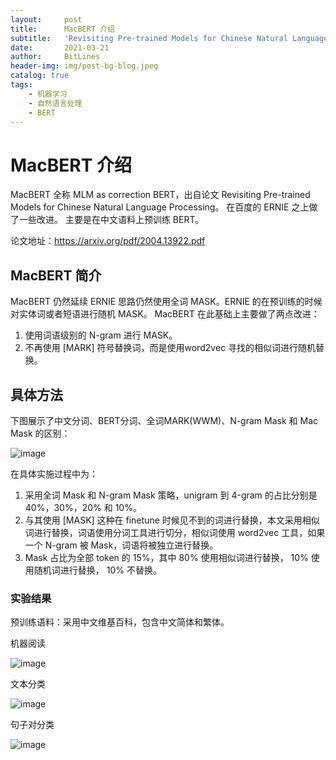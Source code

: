 ```yaml
---
layout:     post
title:      MacBERT 介绍
subtitle:   'Revisiting Pre-trained Models for Chinese Natural Language Processing'
date:       2021-03-21
author:     BitLines
header-img: img/post-bg-blog.jpeg
catalog: true
tags:
    - 机器学习
    - 自然语言处理
    - BERT
---
```


# MacBERT 介绍

MacBERT 全称 MLM
as correction BERT，出自论文 Revisiting Pre-trained Models for Chinese Natural Language Processing。 在百度的 ERNIE 之上做了一些改进。 主要是在中文语料上预训练 BERT。

论文地址：<https://arxiv.org/pdf/2004.13922.pdf>

## MacBERT 简介
MacBERT 仍然延续 ERNIE 思路仍然使用全词 MASK。ERNIE 的在预训练的时候对实体词或者短语进行随机 MASK。 MacBERT 在此基础上主要做了两点改进：
1. 使用词语级别的 N-gram 进行 MASK。
2. 不再使用 [MARK] 符号替换词，而是使用word2vec 寻找的相似词进行随机替换。

## 具体方法

下图展示了中文分词、BERT分词、全词MARK(WWM)、N-gram Mask 和 Mac Mask 的区别：

![image](https://user-images.githubusercontent.com/80689631/113415001-d894da00-93f0-11eb-9a68-6d21c93afc8c.png)

在具体实施过程中为：
1. 采用全词 Mask 和 N-gram Mask 策略，unigram 到 4-gram 的占比分别是 40%，30%，20% 和 10%。
2. 与其使用 [MASK] 这种在 finetune 时候见不到的词进行替换，本文采用相似词进行替换，词语使用分词工具进行切分，相似词使用 word2vec 工具，如果一个 N-gram 被 Mask，词语将被独立进行替换。
3. Mask 占比为全部 token 的 15%，其中 80% 使用相似词进行替换， 10% 使用随机词进行替换， 10% 不替换。


### 实验结果

预训练语料：采用中文维基百科，包含中文简体和繁体。

机器阅读

![image](https://user-images.githubusercontent.com/80689631/113415103-13970d80-93f1-11eb-972e-838bd5e136dc.png)

文本分类

![image](https://user-images.githubusercontent.com/80689631/113415356-9ae48100-93f1-11eb-9bcf-d3954efb3277.png)

句子对分类

![image](https://user-images.githubusercontent.com/80689631/113415362-9f109e80-93f1-11eb-9ecf-4661febdb9d9.png)